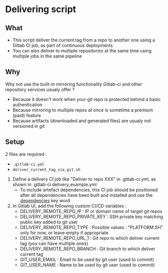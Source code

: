 # Delivering script

## What

- This script deliver the current tag from a repo to another one using a Gitlab CI job, as part of continuous deployments
- You can also deliver to multiple repositories at the same time using multiple jobs in the same pipeline

## Why

Why not use the built-in mirroring functionality Gitlab-ci and other repository services usualy offer ?

- Because it doesn't work when your git repo is protected behind a basic authentication
- Because mirroring to multiple repos at once is sometime a premium (paid) feature
- Because artifacts (downloaded and generated files) are usualy not versioned in git

## Setup

2 files are required : 
- `.gitlab-ci.yml`
- `deliver_current_tag_via_git.sh`

1. Define a delivery CI job like "Deliver to repo XXX" in .gitlab-ci.yml, as shown in .gitlab-ci.delivery_example.yml
   - To include artefact dependencies, this CI job should be positioned after all dependencies have been built and installed and use the [dependencies](https://docs.gitlab.com/ee/ci/yaml/#dependencies) key word
1. In Gitlab UI, add the following custom CI/CD variables :
   - DELIVERY_REMOTE_REPO_IP : IP or domain name of target git repos
   - DELIVERY_REMOTE_REPO_PRIVATE_KEY : SSH private key matching public key added to git user
   - DELIVERY_REMOTE_REPO_TYPE : Possible values : "PLATFORM.SH" only for now, or leave empty if appropriate
   - DELIVERY_REMOTE_REPO_URL_1 : Git repo to which deliver current tag (you can have multiple ones)
   - DELIVERY_REMOTE_REPO_BRANCH : Git branch to which deliver current tag
   - GIT_USER_EMAIL : Email to be used by git user (used to commit)
   - GIT_USER_NAME : Name to be used by git user (used to commit)

